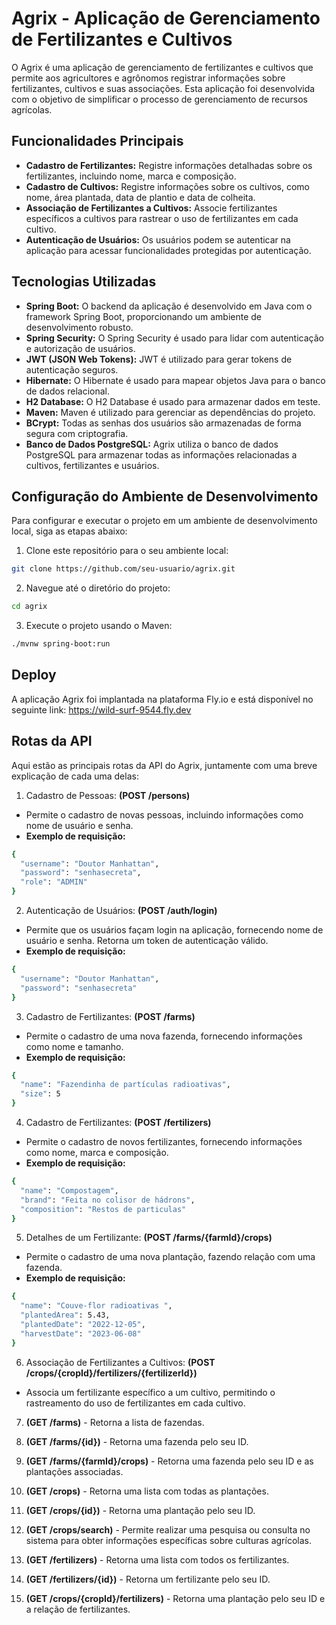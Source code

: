 # Agrix - Aplicação de Gerenciamento de Fertilizantes e Cultivos #

O Agrix é uma aplicação de gerenciamento de fertilizantes e cultivos que permite aos agricultores e agrônomos registrar informações sobre fertilizantes, cultivos e suas associações. Esta aplicação foi desenvolvida com o objetivo de simplificar o processo de gerenciamento de recursos agrícolas.

## Funcionalidades Principais ##

- **Cadastro de Fertilizantes:** Registre informações detalhadas sobre os fertilizantes, incluindo nome, marca e composição.
- **Cadastro de Cultivos:** Registre informações sobre os cultivos, como nome, área plantada, data de plantio e data de colheita.
- **Associação de Fertilizantes a Cultivos:** Associe fertilizantes específicos a cultivos para rastrear o uso de fertilizantes em cada cultivo.
- **Autenticação de Usuários:** Os usuários podem se autenticar na aplicação para acessar funcionalidades protegidas por autenticação.

## Tecnologias Utilizadas ##

- **Spring Boot:** O backend da aplicação é desenvolvido em Java com o framework Spring Boot, proporcionando um ambiente de desenvolvimento robusto.
- **Spring Security:** O Spring Security é usado para lidar com autenticação e autorização de usuários.
- **JWT (JSON Web Tokens):** JWT é utilizado para gerar tokens de autenticação seguros.
- **Hibernate:** O Hibernate é usado para mapear objetos Java para o banco de dados relacional.
- **H2 Database:** O H2 Database é usado para armazenar dados em teste.
- **Maven:** Maven é utilizado para gerenciar as dependências do projeto.
- **BCrypt:** Todas as senhas dos usuários são armazenadas de forma segura com criptografia.
- **Banco de Dados PostgreSQL:** Agrix utiliza o banco de dados PostgreSQL para armazenar todas as informações relacionadas a cultivos, fertilizantes e usuários. 
 
## Configuração do Ambiente de Desenvolvimento ##
  
Para configurar e executar o projeto em um ambiente de desenvolvimento local, siga as etapas abaixo:

1. Clone este repositório para o seu ambiente local:
```bash
git clone https://github.com/seu-usuario/agrix.git
```
2. Navegue até o diretório do projeto:
```bash
cd agrix
```
3. Execute o projeto usando o Maven:
```bash
./mvnw spring-boot:run
```


## Deploy ##

A aplicação Agrix foi implantada na plataforma Fly.io e está disponível no seguinte link: 
https://wild-surf-9544.fly.dev

## Rotas da API ##

Aqui estão as principais rotas da API do Agrix, juntamente com uma breve explicação de cada uma delas:

1. Cadastro de Pessoas: **(POST /persons)**
- Permite o cadastro de novas pessoas, incluindo informações como nome de usuário e senha.
- **Exemplo de requisição:**
```bash
{
  "username": "Doutor Manhattan",
  "password": "senhasecreta",
  "role": "ADMIN"
}
```

2. Autenticação de Usuários: **(POST /auth/login)**
- Permite que os usuários façam login na aplicação, fornecendo nome de usuário e senha. Retorna um token de autenticação válido.
-  **Exemplo de requisição:**
```bash
{
  "username": "Doutor Manhattan",
  "password": "senhasecreta"
}
```

3. Cadastro de Fertilizantes: **(POST /farms)**
- Permite o cadastro de uma nova fazenda, fornecendo informações como nome e tamanho.
-  **Exemplo de requisição:**
```bash
{
  "name": "Fazendinha de partículas radioativas",
  "size": 5
}
```

4. Cadastro de Fertilizantes: **(POST /fertilizers)**
- Permite o cadastro de novos fertilizantes, fornecendo informações como nome, marca e composição.
-  **Exemplo de requisição:**
```bash
{
  "name": "Compostagem",
  "brand": "Feita no colisor de hádrons",
  "composition": "Restos de particulas"
}
```

5. Detalhes de um Fertilizante: **(POST /farms/{farmId}/crops)**
- Permite o cadastro de uma nova plantação, fazendo relação com uma fazenda.
-  **Exemplo de requisição:**
```bash
{
  "name": "Couve-flor radioativas ",
  "plantedArea": 5.43,
  "plantedDate": "2022-12-05",
  "harvestDate": "2023-06-08"
}
```

6. Associação de Fertilizantes a Cultivos: **(POST /crops/{cropId}/fertilizers/{fertilizerId})**
- Associa um fertilizante específico a um cultivo, permitindo o rastreamento do uso de fertilizantes em cada cultivo.
  
7. **(GET /farms)** - Retorna a lista de fazendas.
   
9. **(GET /farms/{id})** - Retorna uma fazenda pelo seu ID.
    
11. **(GET /farms/{farmId}/crops)** - Retorna uma fazenda pelo seu ID e as plantações associadas.
12. **(GET /crops)** - Retorna uma lista com todas as plantações.
13. **(GET /crops/{id})** - Retorna uma plantação pelo seu ID.
14. **(GET /crops/search)** - Permite realizar uma pesquisa ou consulta no sistema para obter informações específicas sobre culturas agrícolas.
15. **(GET /fertilizers)** - Retorna uma lista com todos os fertilizantes.
16. **(GET /fertilizers/{id})** - Retorna um fertilizante pelo seu ID.
17. **(GET /crops/{cropId}/fertilizers)** - Retorna uma plantação pelo seu ID e a relação de fertilizantes.



  








  



